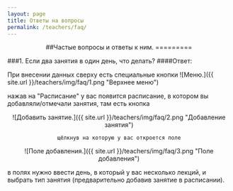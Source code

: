 ```yaml
---
layout: page
title: Ответы на вопросы
permalink: /teachers/faq/
---
```

<center>
##Частые вопросы и ответы к ним.
=========

</center>

###1. Если два занятия в один день, что делать? 
####Ответ: 

При внесении данных сверху есть специальные кнопки ![Меню.]({{ site.url }}/teachers/img/faq/1.png "Верхнее меню")  

 нажав на "Расписание" у вас появится расписание, в котором вы добавляли/отмечали занятия, там есть кнопка   

<center> ![Добавить занятие.]({{ site.url }}/teachers/img/faq/2.png "Добавление занятия") 

	щёлкнув на которую у вас откроется поле
	
![Поле добавления.]({{ site.url }}/teachers/img/faq/3.png "Поле добавления") </center> 

 в полях нужно ввести день, в который у вас несколько лекций, и выбрать тип занятия (предварительно добавив занятие в расписании).